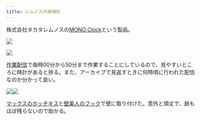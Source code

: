 ```yaml
---
title: レムノスの掛時計
---
```

株式会社タカタレムノスの[MONO Clock](https://www.amazon.co.jp/dp/B004UIT8BK)という製品。

![](https://lh4.googleusercontent.com/EdmT0lsVc-lb8NNDMqzWVFTvtT6wJ8igK_Q-vhW2L5ny4l3i2fhjsQTxPap-Bv7k-r9qoStnAHUoARidZzIFXhuAS31zyfxh_Ecv5j__ibobqRR0K8dib4qQqwryCGzcwLGmVyUc3v2zogBz4ZHwJA)

![](https://lh3.googleusercontent.com/NINTez8_BJM8jKyHC2o152_v-lNHZc-bNyW4FVlt3FlHOD3MXxFrkN7a9e6fSfxtGyH3xBFehVHuQzhc-vcMwHmpRWsw-Ah3JML35v_6Opqvo6iGxOtPVeAjI2RA5ZWHCgIIsQU5Sd7CqBZJlzMEgg)

[作業配信](https://www.youtube.com/channel/UC5s-KpSDGzxWPWNv94PnJHw)で毎時00分から50分まで作業することにしているので、見やすいところに時計があると捗る。また、アーカイブで見返すときに何時頃に行われた配信なのか分かって良い。

![](https://lh4.googleusercontent.com/voYm467AHlBB0hQK5IMgGaxIOV-foFfPAjS8iKkzuwg42JnGAWp3newNJNQX_LoQ6LegNlQnxWbf8rdqzVW8xMC9y4A-48Sl6rEU5WgrASR3QCHtu5BGhhGMhJtJww9kqUh8t6rOxpeWgy3XvuH1ug)![](https://lh3.googleusercontent.com/NTV9GcgBRVH4P_9APNktKGMNYvwDDv6C1B0qP_WmliIGv6zEjCK-1H5G2JakzQ8QYqHc4Pdz8lmE6vD4X4UthosWfDXykOIzXRFMuFgc7d9kuy6JCkhjVj0aWc-i-nQRAHT1rK5_9DJR7gketj4ZxA)

[マックスのホッチキス](https://www.amazon.co.jp/dp/B000O9WRWG)と[壁美人のフック](https://www.amazon.co.jp/dp/B00CU78TDG)で壁に取り付けた。意外と頑丈で、跡もほぼ残らないので助かる。
